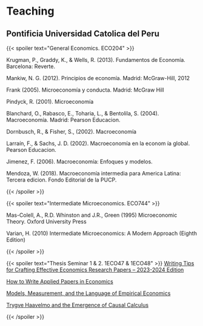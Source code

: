 # Teaching
## Pontificia Universidad Catolica del Peru

{{< spoiler text="General Economics. ECO204" >}}

Krugman, P., Graddy, K., & Wells, R. (2013). Fundamentos de Economía. Barcelona: Reverte.

Mankiw, N. G. (2012). Principios de economía. Madrid: McGraw-Hill, 2012

Frank (2005). Microeconomía y conducta. Madrid: McGraw Hill

Pindyck, R. (2001). Microeconomía

Blanchard, O., Rabasco, E., Toharia, L., & Bentolila, S. (2004). Macroeconomía. Madrid: Pearson Educacion.

Dornbusch, R., & Fisher, S., (2002). Macroeconomía

Larraín, F., & Sachs, J. D. (2002). Macroeconomía en la econom ́ıa global. Pearson Educacion.

Jimenez, F. (2006). Macroeconomía: Enfoques y modelos.

Mendoza, W. (2018). Macroeconomía intermedia para America Latina: Tercera edicion. Fondo Editorial de la PUCP.

{{< /spoiler >}}

{{< spoiler text="Intermediate Microeconomics. ECO744" >}}

Mas-Colell, A., R.D. Whinston and J.R., Green (1995) Microeconomic Theory. Oxford University Press

Varian, H. (2010) Intermediate Microeconomics: A Modern Approach (Eighth Edition)

{{< /spoiler >}}

{{< spoiler text="Thesis Seminar 1 & 2. 1ECO47 & 1ECO48" >}}
<a href="https://drive.google.com/file/d/1GDu0mfp_NsaNMPQYiIt19qpmIGzE_KK-/view?usp=drive_link">Writing Tips for Crafting Effective Economics Research Papers – 2023-2024 Edition</a>

<a href="https://drive.google.com/file/d/18WNRkJPVwGDAb2VDX94yRdQ10rZw2k3g/view?usp=drive_link">How to Write Applied Papers in Economics</a>

<a href="https://drive.google.com/file/d/1DiIp435FgaVrpKP0dkAVgh6p3X8Glwf_/view?usp=drive_link">Models, Measurement, and the Language of Empirical Economics</a>

<a href="https://drive.google.com/file/d/15ic__lVOMaCRQzBdMvj-pTXM00X9GUmH/view?usp=drive_link">Trygve Haavelmo and the Emergence of Causal Calculus</a>

{{< /spoiler >}}
